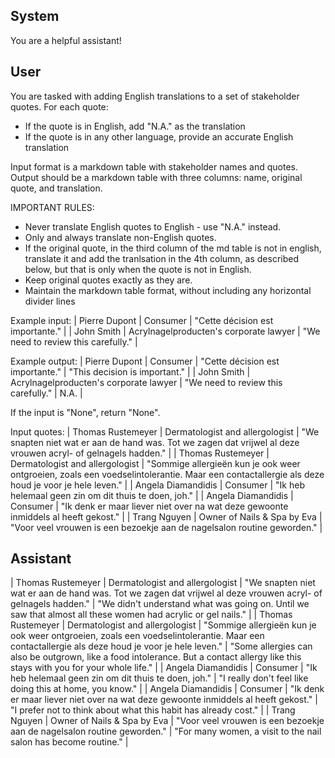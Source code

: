 ## System

You are a helpful assistant!

## User


You are tasked with adding English translations to a set of stakeholder quotes. For each quote:
- If the quote is in English, add "N.A." as the translation
- If the quote is in any other language, provide an accurate English translation

Input format is a markdown table with stakeholder names and quotes.
Output should be a markdown table with three columns: name, original quote, and translation.

IMPORTANT RULES:
- Never translate English quotes to English - use "N.A." instead.
- Only and always translate non-English quotes.
- If the original quote, in the third column of the md table is not in english, translate it and add the tranlsation in the 4th column, as described below, but that is only when the quote is not in English.
- Keep original quotes exactly as they are.
- Maintain the markdown table format, without including any horizontal divider lines

Example input:
| Pierre Dupont | Consumer | "Cette décision est importante." |
| John Smith | Acrylnagelproducten's corporate lawyer | "We need to review this carefully." |

Example output:
| Pierre Dupont | Consumer | "Cette décision est importante." | "This decision is important." |
| John Smith | Acrylnagelproducten's corporate lawyer | "We need to review this carefully." | N.A. |

If the input is "None", return "None".

Input quotes:
| Thomas Rustemeyer | Dermatologist and allergologist | "We snapten niet wat er aan de hand was. Tot we zagen dat vrijwel al deze vrouwen acryl- of gelnagels hadden." |
| Thomas Rustemeyer | Dermatologist and allergologist | "Sommige allergieën kun je ook weer ontgroeien, zoals een voedselintolerantie. Maar een contactallergie als deze houd je voor je hele leven." |
| Angela Diamandidis | Consumer | "Ik heb helemaal geen zin om dit thuis te doen, joh." |
| Angela Diamandidis | Consumer | "Ik denk er maar liever niet over na wat deze gewoonte inmiddels al heeft gekost." |
| Trang Nguyen | Owner of Nails & Spa by Eva | "Voor veel vrouwen is een bezoekje aan de nagelsalon routine geworden." |
        

## Assistant

| Thomas Rustemeyer | Dermatologist and allergologist | "We snapten niet wat er aan de hand was. Tot we zagen dat vrijwel al deze vrouwen acryl- of gelnagels hadden." | "We didn't understand what was going on. Until we saw that almost all these women had acrylic or gel nails." |
| Thomas Rustemeyer | Dermatologist and allergologist | "Sommige allergieën kun je ook weer ontgroeien, zoals een voedselintolerantie. Maar een contactallergie als deze houd je voor je hele leven." | "Some allergies can also be outgrown, like a food intolerance. But a contact allergy like this stays with you for your whole life." |
| Angela Diamandidis | Consumer | "Ik heb helemaal geen zin om dit thuis te doen, joh." | "I really don't feel like doing this at home, you know." |
| Angela Diamandidis | Consumer | "Ik denk er maar liever niet over na wat deze gewoonte inmiddels al heeft gekost." | "I prefer not to think about what this habit has already cost." |
| Trang Nguyen | Owner of Nails & Spa by Eva | "Voor veel vrouwen is een bezoekje aan de nagelsalon routine geworden." | "For many women, a visit to the nail salon has become routine." |

